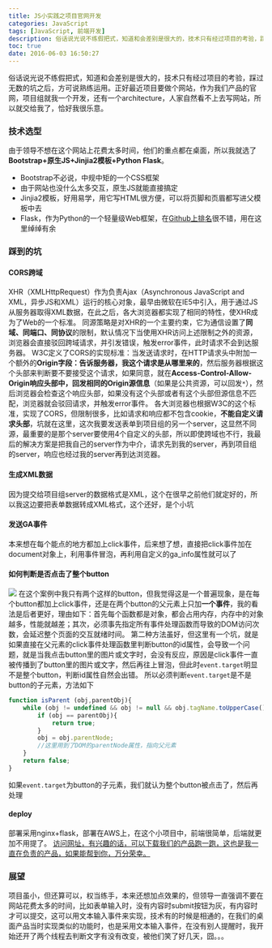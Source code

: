 ```yaml
---
title: JS小实践之项目官网开发
categories: JavaScript
tags: [JavaScript, 前端开发]
description: 俗话说光说不练假把式，知道和会差别是很大的，技术只有经过项目的考验，踩过无数的坑之后，方可说熟练运用。
toc: true
date: 2016-06-03 16:50:27
---
```

俗话说光说不练假把式，知道和会差别是很大的，技术只有经过项目的考验，踩过无数的坑之后，方可说熟练运用。正好最近项目要做个网站，作为我们产品的官网，项目组就我一个开发，还有一个architecture，人家自然看不上去写网站，所以就交给我了，恰好我很乐意。
<!--more-->
### 技术选型
由于领导不想在这个网站上花费太多时间，他们的重点都在桌面，所以我就选了**Bootstrap+原生JS+Jinjia2模板+Python Flask**。
- Bootstrap不必说，中规中矩的一个CSS框架
- 由于网站也没什么太多交互，原生JS就能直接搞定
- Jinjia2模板，好用易学，用它写HTML很方便，可以将页脚和页眉都写进父模板中去
- Flask，作为Python的一个轻量级Web框架，在[Github上排名](https://github.com/showcases/web-application-frameworks)很不错，用在这里绰绰有余

### 踩到的坑
#### CORS跨域
XHR（XMLHttpRequest）作为负责Ajax（Asynchronous JavaScript and XML，异步JS和XML）运行的核心对象，最早由微软在IE5中引入，用于通过JS从服务器取得XML数据，在此之后，各大浏览器都实现了相同的特性，使XHR成为了Web的一个标准。
同源策略是对XHR的一个主要约束，它为通信设置了**同域、同端口、同协议**的限制，默认情况下当使用XHR访问上述限制之外的资源，浏览器会直接驳回跨域请求，并引发错误，触发error事件，此时请求不会到达服务器。
W3C定义了CORS的实现标准：当发送请求时，在HTTP请求头中附加一个额外的**Origin字段：告诉服务器，我这个请求是从哪里来的**，然后服务器根据这个头部来判断要不要接受这个请求，如果同意，就在**Access-Control-Allow-Origin响应头部中，回发相同的Origin源信息**（如果是公共资源，可以回发`*`），然后浏览器会检查这个响应头部，如果没有这个头部或者有这个头部但源信息不匹配，浏览器就会驳回请求，并触发error事件。
各大浏览器也根据W3C的这个标准，实现了CORS，但限制很多，比如请求和响应都不包含cookie，**不能自定义请求头部**，坑就在这里，这次我要发送表单到项目组的另一个server，这显然不同源，最重要的是那个server要使用4个自定义的头部，所以即使跨域也不行，我最后的解决方案是把我自己的server作为中介，请求先到我的server，再到项目组的server，响应也经过我的server再到达浏览器。

#### 生成XML数据
因为提交给项目组server的数据格式是XML，这个在很早之前他们就定好的，所以我这边要把表单数据转成XML格式，这个还好，是个小坑

#### 发送GA事件
本来想在每个能点的地方都加上click事件，后来想了想，直接把click事件加在document对象上，利用事件冒泡，再利用自定义的ga_info属性就可以了

#### 如何判断是否点击了整个button
![](http://www.53zi.com/%E6%8C%89%E9%92%AE.png)
在这个案例中我只有两个这样的button，但我觉得这是一个普遍现象，是在每个button都加上click事件，还是在两个button的父元素上只加**一个事件**，我的看法是后者更好，理由如下：首先每个函数都是对象，都会占用内存，内存中的对象越多，性能就越差；其次，必须事先指定所有事件处理函数而导致的DOM访问次数，会延迟整个页面的交互就绪时间。
第二种方法虽好，但这里有一个坑，就是如果直接在父元素的click事件处理函数里判断button的id属性，会导致一个问题，就是当我点击button里的图片或文字时，会没有反应，原因是click事件一直被传播到了button里的图片或文字，然后再往上冒泡，但此时`event.target`明显不是整个button，判断id属性自然会出错。
所以必须判断`event.target`是不是button的子元素，方法如下
```JavaScript
function isParent (obj,parentObj){
    while (obj != undefined && obj != null && obj.tagName.toUpperCase() != 'BODY'){
        if (obj == parentObj){
            return true;
        }
        obj = obj.parentNode;
        //这里用到了DOM的parentNode属性，指向父元素
    }
    return false;
}
```
如果`event.target`为button的子元素，我们就认为整个button被点击了，然后再处理

#### deploy
部署采用nginx+flask，部署在AWS上，在这个小项目中，前端很简单，后端就更加不用提了。
[访问网址，有兴趣的话，可以下载我们的产品跑一跑，这也是我一直在负责的产品，如果能帮到你，万分荣幸。](http://devicesecurity.trendmicro.com/)

### 展望
项目虽小，但还算可以，权当练手，本来还想加点效果的，但领导一直强调不要在网站花费太多的时间，比如表单输入时，没有内容时submit按钮为灰，有内容时才可以提交，这可以用文本输入事件来实现，技术有的时候是相通的，在我们的桌面产品当时实现类似的功能时，也是采用文本输入事件，在没有别人提醒时，我开始还开了两个线程去判断文字有没有改变，被他们笑了好几天，囧。。。

